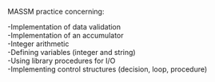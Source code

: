 MASSM practice concerning:


-Implementation of data validation  
-Implementation of an accumulator  
-Integer arithmetic  
-Defining variables (integer and string)  
-Using library procedures for I/O  
-Implementing control structures (decision, loop, procedure)
